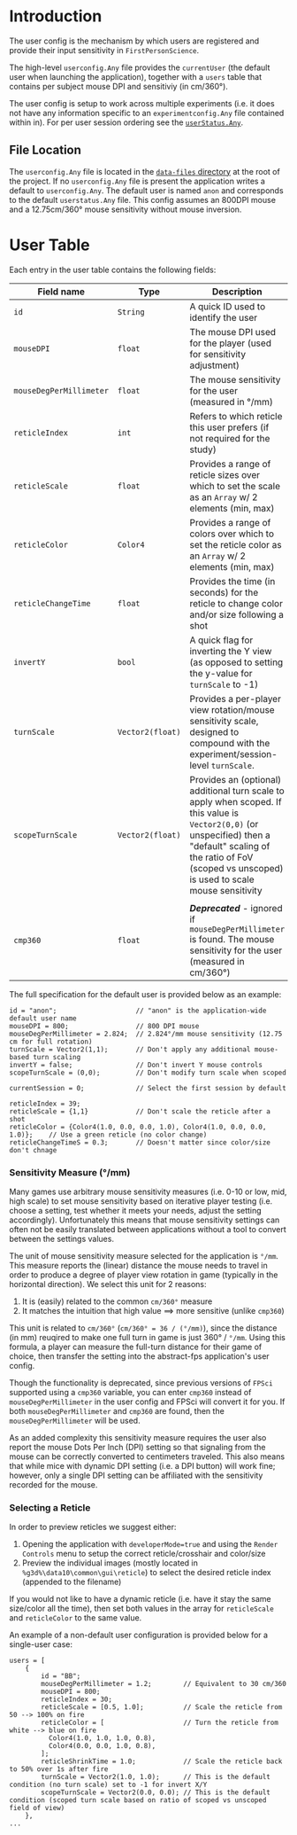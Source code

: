 # Introduction
The user config is the mechanism by which users are registered and provide their input sensitivity in `FirstPersonScience`.

The high-level `userconfig.Any` file provides the `currentUser` (the default user when launching the application), together with a `users` table that contains per subject mouse DPI and sensitiviy (in cm/360°).

The user config is setup to work across multiple experiments (i.e. it does not have any information specific to an `experimentconfig.Any` file contained within in). For per user session ordering see the [`userStatus.Any`](./userStatusReadme.md).

## File Location
The `userconfig.Any` file is located in the [`data-files` directory](../data-files/) at the root of the project. If no `userconfig.Any` file is present the application writes a default to `userconfig.Any`. The default user is named `anon` and corresponds to the default `userstatus.Any` file. This config assumes an 800DPI mouse and a 12.75cm/360° mouse sensitivity without mouse inversion.

# User Table
Each entry in the user table contains the following fields:

|Field name             |Type     |Description                                                                                          |
|-----------------------|---------|-----------------------------------------------------------------------------------------------------|
|`id`                   |`String` |A quick ID used to identify the user                                                                 |
|`mouseDPI`             |`float`  |The mouse DPI used for the player (used for sensitivity adjustment)                                  |
|`mouseDegPerMillimeter`|`float`  |The mouse sensitivity for the user (measured in °/mm)                                                |
|`reticleIndex`         |`int`    |Refers to which reticle this user prefers (if not required for the study)                            |
|`reticleScale`         |`float`  |Provides a range of reticle sizes over which to set the scale as an `Array` w/ 2 elements (min, max) | 
|`reticleColor`         |`Color4` |Provides a range of colors over which to set the reticle color as an `Array` w/ 2 elements (min, max)|
|`reticleChangeTime`    |`float`  |Provides the time (in seconds) for the reticle to change color and/or size following a shot          |
|`invertY`              |`bool`   |A quick flag for inverting the Y view (as opposed to setting the y-value for `turnScale` to -1)      |
|`turnScale`            |`Vector2(float)`|Provides a per-player view rotation/mouse sensitivity scale, designed to compound with the experiment/session-level `turnScale`.|
|`scopeTurnScale`       |`Vector2(float)`|Provides an (optional) additional turn scale to apply when scoped. If this value is `Vector2(0,0)` (or unspecified) then a "default" scaling of the ratio of FoV (scoped vs unscoped) is used to scale mouse sensitivity |
|        |  |     |
|`cmp360`               |`float`  | **_Deprecated_** - ignored if `mouseDegPerMillimeter` is found. The mouse sensitivity for the user (measured in cm/360°) |

The full specification for the default user is provided below as an example:

```
id = "anon";                    // "anon" is the application-wide default user name
mouseDPI = 800;                 // 800 DPI mouse
mouseDegPerMillimeter = 2.824;  // 2.824°/mm mouse sensitivity (12.75 cm for full rotation)
turnScale = Vector2(1,1);       // Don't apply any additional mouse-based turn scaling
invertY = false;                // Don't invert Y mouse controls
scopeTurnScale = (0,0);         // Don't modify turn scale when scoped

currentSession = 0;             // Select the first session by default

reticleIndex = 39;          
reticleScale = {1,1}            // Don't scale the reticle after a shot
reticleColor = {Color4(1.0, 0.0, 0.0, 1.0), Color4(1.0, 0.0, 0.0, 1.0)};    // Use a green reticle (no color change)
reticleChangeTimeS = 0.3;       // Doesn't matter since color/size don't chnage
```

### Sensitivity Measure (°/mm)
Many games use arbitrary mouse sensitivity measures (i.e. 0-10 or low, mid, high scale) to set mouse sensitivity based on iterative player testing (i.e. choose a setting, test whether it meets your needs, adjust the setting accordingly). Unfortunately this means that mouse sensitivity settings can often not be easily translated between applications without a tool to convert between the settings values.

The unit of mouse sensitivity measure selected for the application is `°/mm`. This measure reports the (linear) distance the mouse needs to travel in order to produce a degree of player view rotation in game (typically in the horizontal direction). We select this unit for 2 reasons:

1. It is (easily) related to the  common `cm/360°` measure
2. It matches the intuition that high value ==> more sensitive (unlike `cmp360`)

This unit is related to `cm/360°` (`cm/360° = 36 / (°/mm)`), since the distance (in mm) reuqired to make one full turn in game is just 360° / `°/mm`. Using this formula, a player can measure the full-turn distance for their game of choice, then transfer the setting into the abstract-fps application's user config.

Though the functionality is deprecated, since previous versions of `FPSci` supported using a `cmp360` variable, you can enter `cmp360` instead of `mouseDegPerMillimeter` in the user config and FPSci will convert it for you. If both `mouseDegPerMillimeter` and `cmp360` are found, then the `mouseDegPerMillimeter` will be used.

As an added complexity this sensitivity measure requires the user also report the mouse Dots Per Inch (DPI) setting so that signaling from the mouse can be correctly converted to centimeters traveled. This also means that while mice with dynamic DPI setting (i.e. a DPI button) will work fine; however, only a single DPI setting can be affiliated with the sensitivity recorded for the mouse.

### Selecting a Reticle
In order to preview reticles we suggest either:

1. Opening the application with `developerMode=true` and using the `Render Controls` menu to setup the correct reticle/crosshair and color/size
2. Preview the individual images (mostly located in `%g3d%\data10\common\gui\reticle`) to select the desired reticle index (appended to the filename)

If you would not like to have a dynamic reticle (i.e. have it stay the same size/color all the time), then set both values in the array for `reticleScale` and `reticleColor` to the same value.

An example of a non-default user configuration is provided below for a single-user case:

```
users = [ 
    { 
        id = "BB"; 
        mouseDegPerMillimeter = 1.2;        // Equivalent to 30 cm/360
        mouseDPI = 800;
        reticleIndex = 30;
        reticleScale = [0.5, 1.0];          // Scale the reticle from 50 --> 100% on fire
        reticleColor = [                    // Turn the reticle from white --> blue on fire
          Color4(1.0, 1.0, 1.0, 0.8),
          Color4(0.0, 0.0, 1.0, 0.8),
        ];
        reticleShrinkTime = 1.0;            // Scale the reticle back to 50% over 1s after fire
        turnScale = Vector2(1.0, 1.0);      // This is the default condition (no turn scale) set to -1 for invert X/Y
        scopeTurnScale = Vector2(0.0, 0.0); // This is the default condition (scoped turn scale based on ratio of scoped vs unscoped field of view)
    }, 
... 
```